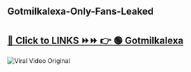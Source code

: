 
 ## Gotmilkalexa-Only-Fans-Leaked

# <h2><a href="https://clipsfans.com/Gotmilkalexa&ref=git">🔗 Click to LINKS ⏩⏩ 👉 🟢 Gotmilkalexa </a></h2>

<a href="https://clipsfans.com/Gotmilkalexa&ref=git" rel="nofollow" data-target="animated-image.originalLink"><img src="https://i.ibb.co.com/xMMVF88/686577567.gif" alt="Viral Video Original" style="max-width: 100%; display: inline-block;" data-target="animated-image.originalImage"></a>
